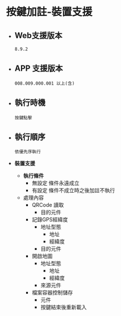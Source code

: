 # 按鍵加註-裝置支援

* ## Web支援版本
  
      8.9.2

* ## APP 支援版本

      008.009.000.001 以上(含)

* ## 執行時機

      按鍵點擊

* ## 執行順序

      依優先序執行

* __裝置支援__
  * __執行條件__
    * 無設定
          條件永遠成立
    * 有設定
          條件不成立時之後加註不執行
  * 處理內容
    * QRCode 讀取
      * 目的元件
    * 記錄GPS經緯度
      * 地址型態
        * 地址
        * 經緯度
      * 目的元件
    * 開啟地圖
      * 地址型態
        * 地址
        * 經緯度
      * 來源元件
    * 檔案容器控制儲存
      * 元件
      * 按鍵結束後重新載入
